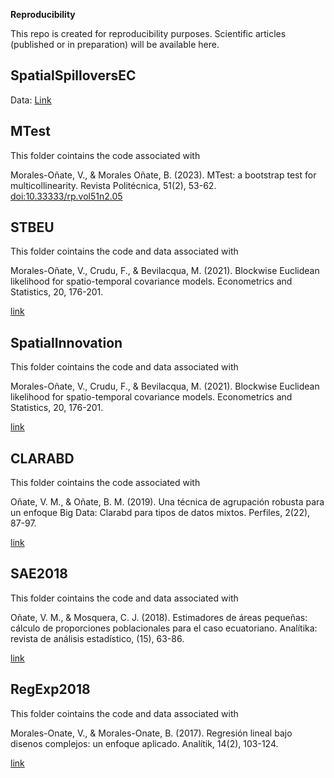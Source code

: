 **Reproducibility** 

This repo is created for reproducibility purposes. Scientific articles (published or in preparation) will be available here. 

## SpatialSpilloversEC

Data: [Link](https://drive.google.com/drive/folders/1gaCgIwG0NTfzGcjT5-K1mRygI_0GG982?usp=sharing)

## MTest

This folder cointains the code associated with 

Morales-Oñate, V., & Morales Oñate, B. (2023). MTest: a bootstrap test for multicollinearity. Revista Politécnica, 51(2), 53-62.
[doi:10.33333/rp.vol51n2.05](doi:10.33333/rp.vol51n2.05)


## STBEU

This folder cointains the code and data associated with 

Morales-Oñate, V., Crudu, F., & Bevilacqua, M. (2021). Blockwise Euclidean likelihood for spatio-temporal covariance models. Econometrics and Statistics, 20, 176-201.

[link](https://www.researchgate.net/publication/338836947_Innovacion_en_Ecuador_un_enfoque_espacial)


## SpatialInnovation


This folder cointains the code and data associated with 

Morales-Oñate, V., Crudu, F., & Bevilacqua, M. (2021). Blockwise Euclidean likelihood for spatio-temporal covariance models. Econometrics and Statistics, 20, 176-201.

[link](https://www.researchgate.net/publication/338836947_Innovacion_en_Ecuador_un_enfoque_espacial)

## CLARABD

This folder cointains the code associated with 

Oñate, V. M., & Oñate, B. M. (2019). Una técnica de agrupación robusta para un enfoque Big Data: Clarabd para tipos de datos mixtos. Perfiles, 2(22), 87-97.

[link](https://www.researchgate.net/publication/334524033_Una_tecnica_de_agrupacion_robusta_para_un_enfoque_Big_Data_CLARABD_para_tipos_de_datos_mixtos)


## SAE2018

This folder cointains the code and data associated with 

Oñate, V. M., & Mosquera, C. J. (2018). Estimadores de áreas pequeñas: cálculo de proporciones poblacionales para el caso ecuatoriano. Analítika: revista de análisis estadístico, (15), 63-86.

[link](https://www.researchgate.net/publication/328413228_Estimadores_de_areas_pequenas_calculo_de_proporciones_poblacionales_para_el_caso_ecuatoriano)



## RegExp2018


This folder cointains the code and data associated with 

Morales-Onate, V., & Morales-Onate, B. (2017). Regresión lineal bajo disenos complejos: un enfoque aplicado. Analítik, 14(2), 103-124.

[link](https://www.researchgate.net/publication/328413150_Regresion_lineal_bajo_disenos_complejos_un_enfoque_aplicado)